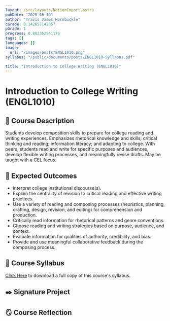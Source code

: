 ```yaml
---
layout: /src/layouts/NotionImport.astro
pubDate: "2025-05-19"
author: "Travis James Hornbuckle"
cGrade: 0.142857142857
pGrade: 1
progress: 0.882352941176
tags: []
languages: []
image:
  url: "/images/posts/ENGL1010.png"
syllabus: "/public/documents/posts/ENGL1010-Syllabus.pdf"

title: "Introduction to College Writing (ENGL1010)"
---
```


# Introduction to College Writing (ENGL1010)


## 📝 Course Description


Students develop composition skills to prepare for college reading and writing experiences. Emphasizes rhetorical knowledge and skills; critical thinking and reading; information literacy; and adapting to college. With peers, students read and write for specific purposes and audiences, develop flexible writing processes, and meaningfully revise drafts. May be taught with a CEL focus.


## 🎯 Expected Outcomes

- Interpret college institutional discourse(s).
- Explain the centrality of revision to critical reading and effective writing practices.
- Use a variety of reading and composing processes (heuristics, planning, drafting, design, revision, and editing) for comprehension and production.
- Critically read information for rhetorical patterns and genre conventions.
- Choose reading and writing strategies based on purpose, audience, and context.
- Evaluate information for qualities of authority, credibility, and bias.
- Provide and use meaningful collaborative feedback during the composing process.

## 📝 Course Syllabus


<a target="_blank" rel="noopener noreferrer" href="/public/documents/ENGL1010-Syllabus.pdf">Click Here</a> to download a full copy of this course's syllabus.


## ✒️ Signature Project


## 🪞 Course Reflection


